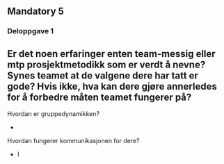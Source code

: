 ## Mandatory 5

### Deloppgave 1

Er det noen erfaringer enten team-messig eller mtp prosjektmetodikk som er verdt å nevne? Synes teamet
at de valgene dere har tatt er gode? Hvis ikke, hva kan dere gjøre annerledes for å forbedre måten teamet
fungerer på?
- 


Hvordan er gruppedynamikken?

- 

Hvordan fungerer kommunikasjonen for dere? 
 - l
 
 